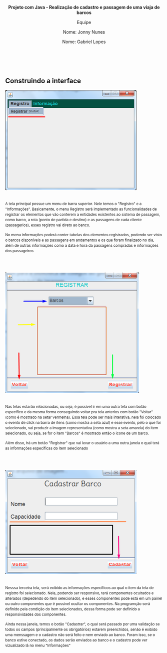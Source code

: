 <html>
  
  <header>
     
  <p><strong>Projeto com Java - Realização de cadastro e passagem de uma viaja de barcos</strong></p> 
  <p>Equipe
  <p>Nome: Jonny Nunes</p>
  <p>Nome: Gabriel Lopes</p>
  </p> <br></br>
  
  </header>
  
  <section>
  <h1>Construindo a interface</h1>
  <img widht="200px" src="https://github.com/JonnyNunes/canoa123/blob/main/src/main/java/esbam/canoa123/img/TelaPrincipal.png" alt="TelaPrincipal" /> <br></br>
  
  <p>
  <small>
  A tela principal possue um menu de barra superior. Nele temos o "Registro" e a "Informações". Basicamente, o menu Registro será implementado as funcionalidades de registrar   os elementos que vão conterem a entidades existentes ao sistema de passagem, como barco, a rota (ponto de partida e destino) e as passagens de cada cliente (passagerios),     esses registro vai direto ao banco. 
    
  <p>No menu informações poderá conter tabelas dos elementos registrados, podendo ser visto o barcos disponíveis e as passagens em andamentos e os que foram finalizado no    dia, além de outras informações como a data e hora da passagens compradas e informações dos passageiros</p>
  </small>
  </p> <br></br>
  
  <img widht="200px" src="https://github.com/JonnyNunes/canoa123/blob/main/src/main/java/esbam/canoa123/img/SegundaTela.png" alt="ResgistrarElementos" /> <br></br>
  <p>
  <small>
  Nas telas estarão relacionadas, ou seja, é possível ir em uma outra tela com botão específico e da mesma forma conseguindo voltar pra tela anterios com botão "Voltar"
  (como é mostrado na setar vermelha). Essa tela pode ser mais interativa, nela foi colocado o evento de click na barra de itens (como mostra a seta azul) e esse evento, pelo o que foi selecionado, vai produzir a imagem representativa (como mostra a seta amarela) do item selecionado, ou seja, se for o item "Barcos" é mostrado então o icone de um barco.
    
  <p>Além disso, há um botão "Registrar" que vai levar o usuário a uma outra janela o qual terá as informações específicas do item selecionado</p>
  </small>
  </p> <br></br>
  
  <img widht="200px" src="https://github.com/JonnyNunes/canoa123/blob/main/src/main/java/esbam/canoa123/img/Terceira%20Tela.png" alt="Cadastrando" /> <br></br>
  
  <p>
  <small>
   Nesssa terceira tela, será exibido as informações específicos ao qual o item da tela de registro foi selecionado. Nela, podendo ser responsivo, terá componentes ocultados e alterados (depedendo do item selecionado), e esses componentes pode está em um painel ou outro componentes que é possivel ocultar os componentes. Na programção será definido pela condição do item selecionados, dessa forma pode ser definido a responsividades dos componentes. 
    
  <p>Ainda nessa janela, temos o botão "Cadastrar", o qual será passado por uma validação se todos os campos (principalmente os obrigatórios) estarem preenchidos, senão é exibido uma menssagem e o cadastro não será feito e nem enviado ao banco. Foram isso, se o banco estive conectado, os dados serão enviados ao banco e o cadastro pode ver vizualizado lá no menu "Informações"</p>
  </small>
  </p> <br></br>
  
  </section>
</html>
